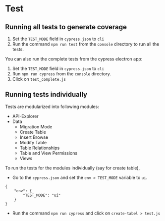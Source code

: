 # Test

## Running all tests to generate coverage

1.  Set the `TEST_MODE` field in `cypress.json` to `cli`
2.  Run the command `npm run test` from the `console` directory to run all the tests.

You can also run the complete tests from the cypress electron app:

1.  Set the `TEST_MODE` field in `cypress.json` to `cli`
2.  Run `npm run cypress` from the `console` directory.
3.  Click on `test_complete.js`

## Running tests individually

Tests are modularized into following modules:

- API-Explorer
- Data
  - Migration Mode
  - Create Table
  - Insert Browse
  - Modify Table
  - Table Relationships
  - Table and View Permissions
  - Views

To run the tests for the modules individually (say for create table),

- Go to the `cypress.json` and set the `env > TEST_MODE` variable to `ui`.


```
{
    "env": {
        "TEST_MODE": "ui"
    }
}
```

- Run the command `npm run cypress` and click on `create-tabel > test.js`
